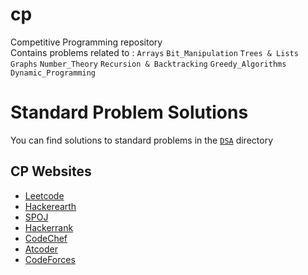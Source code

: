 
# cp

Competitive Programming repository  
Contains problems related to : 
`Arrays`
`Bit_Manipulation`
`Trees & Lists`
`Graphs`
`Number_Theory`
`Recursion & Backtracking`
`Greedy_Algorithms`
`Dynamic_Programming`


# Standard Problem Solutions
You can find solutions to standard problems in the [`DSA`](https://github.com/sumit-modak/cp/tree/master/DSA) directory


## CP Websites

- [Leetcode](https://leetcode.com/)  
- [Hackerearth](https://www.hackerearth.com/practice/)  
- [SPOJ](https://www.spoj.com/)  
- [Hackerrank](https://www.hackerrank.com/dashboard)  
- [CodeChef](https://www.codechef.com/)  
- [Atcoder](https://atcoder.jp/)  
- [CodeForces](https://codeforces.com/)  

